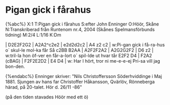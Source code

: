 # Pigan gick i fårahus

{%abc%}
X:1
T:Pigan gick i fårahus
S:efter John Enninger
O:Höör, Skåne
N:Transkriberad från Runtenom nr.4, 2004 (Skånes Spelmansförbunds tidning)
M:2/4
L:1/16
K:Dm

| D2E2F2G2 | A2A2^c2e2 | e2d2d2c2 | A4 z2 c2 |
w:Pi-gan gick i få-ra-hus o´ skul-le mol-ka får Så
c2BB B2AA | A2F2F2A2 | A2G2G2F2 | D6 z2 |
w:tril-la hon öf-ver en får-a-lort o´ spil-lde ut hvar tår
E2F2 D4 | F2A2 (cBAG) | F2F2E2D2 | E4 D4 |
w: Har I hört, tror ni me-e-e-ej Pri-sa vill jag bon-den.


{%endabc%}
Enninger skriver:
"Nils Christoffersson Söderhviddinge i Maj 1881. Sjungen av hans far Christoffer Håkansson, Qvärlöv, Rönneberga härad, på 20-talet. Hör d. 26/11 -86"

(på den tiden stavades Höör med ett ö)

